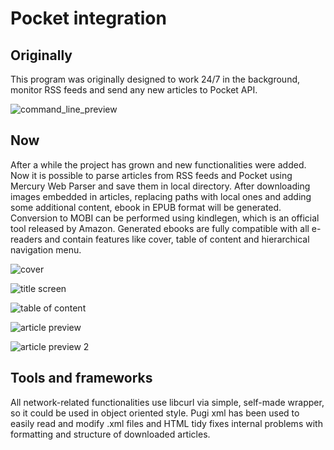 # Pocket integration

## Originally
This program was originally designed to work 24/7 in the background, monitor RSS feeds and send any new articles to Pocket API.

![command_line_preview](https://user-images.githubusercontent.com/44038381/46904941-9e67b300-ceec-11e8-9c5b-0b9f0a5a2167.PNG)

## Now
After a while the project has grown and new functionalities were added. Now it is possible to parse articles from RSS feeds and Pocket using Mercury Web Parser and save them in local directory. After downloading images embedded in articles, replacing paths with local ones and adding some additional content, ebook in EPUB format will be generated. Conversion to MOBI can be performed using kindlegen, which is an official tool released by Amazon. Generated ebooks are fully compatible with all e-readers and contain features like cover, table of content and hierarchical navigation menu.

![cover](https://user-images.githubusercontent.com/44038381/47454283-209a8600-d7cf-11e8-98f1-4f12f16a610f.PNG)

![title screen](https://user-images.githubusercontent.com/44038381/47454284-209a8600-d7cf-11e8-9aa0-db42a2446109.PNG)

![table of content](https://user-images.githubusercontent.com/44038381/59163603-7c6a1300-8b03-11e9-89fb-648a26c5c1bb.PNG)

![article preview](https://user-images.githubusercontent.com/44038381/59163869-8d685380-8b06-11e9-8f72-5d153fb5cca7.PNG)

![article preview 2](https://user-images.githubusercontent.com/44038381/47454286-21331c80-d7cf-11e8-849d-9e5824f4911c.PNG)

## Tools and frameworks
All network-related functionalities use libcurl via simple, self-made wrapper, so it could be used in object oriented style. Pugi xml has been used to easily read and modify .xml files and HTML tidy fixes internal problems with formatting and structure of downloaded articles.

